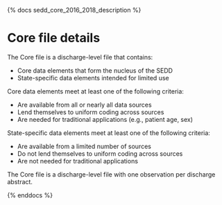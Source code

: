 {% docs sedd_core_2016_2018_description %}

# Core file details

The Core file is a discharge-level file that contains:

- Core data elements that form the nucleus of the SEDD
- State-specific data elements intended for limited use

Core data elements meet at least one of the following criteria:

- Are available from all or nearly all data sources
- Lend themselves to uniform coding across sources
- Are needed for traditional applications (e.g., patient age, sex)

State-specific data elements meet at least one of the following criteria:

- Are available from a limited number of sources
- Do not lend themselves to uniform coding across sources
- Are not needed for traditional applications

The Core file is a discharge-level file with one observation per discharge abstract.

{% enddocs %}
